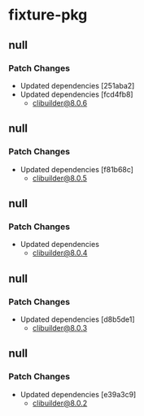 # fixture-pkg

## null

### Patch Changes

- Updated dependencies [251aba2]
- Updated dependencies [fcd4fb8]
  - clibuilder@8.0.6

## null

### Patch Changes

- Updated dependencies [f81b68c]
  - clibuilder@8.0.5

## null

### Patch Changes

- Updated dependencies
  - clibuilder@8.0.4

## null

### Patch Changes

- Updated dependencies [d8b5de1]
  - clibuilder@8.0.3

## null

### Patch Changes

- Updated dependencies [e39a3c9]
  - clibuilder@8.0.2
